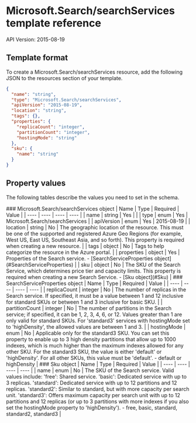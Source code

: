 # Microsoft.Search/searchServices template reference
API Version: 2015-08-19
## Template format

To create a Microsoft.Search/searchServices resource, add the following JSON to the resources section of your template.

```json
{
  "name": "string",
  "type": "Microsoft.Search/searchServices",
  "apiVersion": "2015-08-19",
  "location": "string",
  "tags": {},
  "properties": {
    "replicaCount": "integer",
    "partitionCount": "integer",
    "hostingMode": "string"
  },
  "sku": {
    "name": "string"
  }
}
```
## Property values

The following tables describe the values you need to set in the schema.

<a id="Microsoft.Search/searchServices" />
### Microsoft.Search/searchServices object
|  Name | Type | Required | Value |
|  ---- | ---- | ---- | ---- |
|  name | string | Yes |  |
|  type | enum | Yes | Microsoft.Search/searchServices |
|  apiVersion | enum | Yes | 2015-08-19 |
|  location | string | No | The geographic location of the resource. This must be one of the supported and registered Azure Geo Regions (for example, West US, East US, Southeast Asia, and so forth). This property is required when creating a new resource. |
|  tags | object | No | Tags to help categorize the resource in the Azure portal. |
|  properties | object | Yes | Properties of the Search service. - [SearchServiceProperties object](#SearchServiceProperties) |
|  sku | object | No | The SKU of the Search Service, which determines price tier and capacity limits. This property is required when creating a new Search Service. - [Sku object](#Sku) |


<a id="SearchServiceProperties" />
### SearchServiceProperties object
|  Name | Type | Required | Value |
|  ---- | ---- | ---- | ---- |
|  replicaCount | integer | No | The number of replicas in the Search service. If specified, it must be a value between 1 and 12 inclusive for standard SKUs or between 1 and 3 inclusive for basic SKU. |
|  partitionCount | integer | No | The number of partitions in the Search service; if specified, it can be 1, 2, 3, 4, 6, or 12. Values greater than 1 are only valid for standard SKUs. For 'standard3' services with hostingMode set to 'highDensity', the allowed values are between 1 and 3. |
|  hostingMode | enum | No | Applicable only for the standard3 SKU. You can set this property to enable up to 3 high density partitions that allow up to 1000 indexes, which is much higher than the maximum indexes allowed for any other SKU. For the standard3 SKU, the value is either 'default' or 'highDensity'. For all other SKUs, this value must be 'default'. - default or highDensity |


<a id="Sku" />
### Sku object
|  Name | Type | Required | Value |
|  ---- | ---- | ---- | ---- |
|  name | enum | No | The SKU of the Search service. Valid values include: 'free': Shared service. 'basic': Dedicated service with up to 3 replicas. 'standard': Dedicated service with up to 12 partitions and 12 replicas. 'standard2': Similar to standard, but with more capacity per search unit. 'standard3': Offers maximum capacity per search unit with up to 12 partitions and 12 replicas (or up to 3 partitions with more indexes if you also set the hostingMode property to 'highDensity'). - free, basic, standard, standard2, standard3 |

